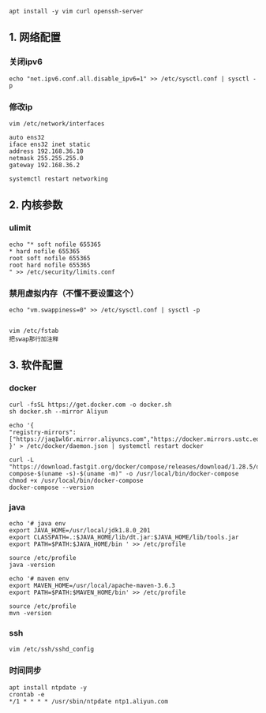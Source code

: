 ```shell
apt install -y vim curl openssh-server
```

## 1. 网络配置

### 关闭ipv6

```shell
echo "net.ipv6.conf.all.disable_ipv6=1" >> /etc/sysctl.conf | sysctl -p
```

### 修改ip

```shell
vim /etc/network/interfaces

auto ens32
iface ens32 inet static
address 192.168.36.10
netmask 255.255.255.0
gateway 192.168.36.2

systemctl restart networking
```

## 2. 内核参数

### ulimit

```shell
echo "* soft nofile 655365
* hard nofile 655365
root soft nofile 655365
root hard nofile 655365
" >> /etc/security/limits.conf
```

### 禁用虚拟内存（不懂不要设置这个）

```shell
echo "vm.swappiness=0" >> /etc/sysctl.conf | sysctl -p


vim /etc/fstab
把swap那行加注释
```

## 3. 软件配置

### docker

```shell
curl -fsSL https://get.docker.com -o docker.sh
sh docker.sh --mirror Aliyun 

echo '{
"registry-mirrors": ["https://jaq1wl6r.mirror.aliyuncs.com","https://docker.mirrors.ustc.edu.cn"]
}' > /etc/docker/daemon.json | systemctl restart docker

curl -L "https://download.fastgit.org/docker/compose/releases/download/1.28.5/docker-compose-$(uname -s)-$(uname -m)" -o /usr/local/bin/docker-compose
chmod +x /usr/local/bin/docker-compose
docker-compose --version
```

### java

```shell
echo '# java env
export JAVA_HOME=/usr/local/jdk1.8.0_201
export CLASSPATH=.:$JAVA_HOME/lib/dt.jar:$JAVA_HOME/lib/tools.jar
export PATH=$PATH:$JAVA_HOME/bin ' >> /etc/profile

source /etc/profile
java -version

echo '# maven env
export MAVEN_HOME=/usr/local/apache-maven-3.6.3
export PATH=$PATH:$MAVEN_HOME/bin' >> /etc/profile

source /etc/profile
mvn -version
```

### ssh

```shell
vim /etc/ssh/sshd_config
```

### 时间同步

```shell
apt install ntpdate -y
crontab -e
*/1 * * * * /usr/sbin/ntpdate ntp1.aliyun.com
```

